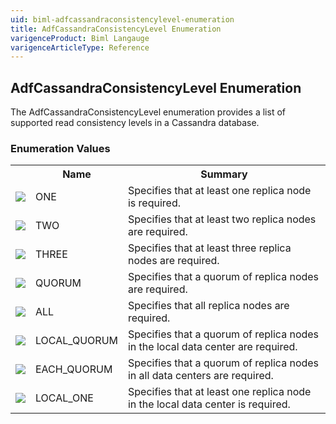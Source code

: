 ```yaml
---
uid: biml-adfcassandraconsistencylevel-enumeration
title: AdfCassandraConsistencyLevel Enumeration
varigenceProduct: Biml Langauge
varigenceArticleType: Reference
---
```


## AdfCassandraConsistencyLevel Enumeration<div class="LanguageSummary"><div class ="SummaryItem">The AdfCassandraConsistencyLevel enumeration provides a list of supported read consistency levels in a Cassandra database.</div></div><div class="EnumValueGroup">### Enumeration Values<table id="EnumValue" class="MemberList"><tbody><tr><th class="MemberTypeIconColumnHeader">&nbsp;</th><th class="MemberNameColumnHeader">Name</th><th class="MemberSummaryColumnHeader">Summary</th></tr><tr class="cd0"><td align="center" class="MemberTypeIcon"><img src="enumValue.png"></img></td><td class="MemberName">ONE</td><td class="MemberSummary"><div class ="SummaryItem">Specifies that at least one replica node is required.</div></td></tr><tr class="cd1"><td align="center" class="MemberTypeIcon"><img src="enumValue.png"></img></td><td class="MemberName">TWO</td><td class="MemberSummary"><div class ="SummaryItem">Specifies that at least two replica nodes are required.</div></td></tr><tr class="cd0"><td align="center" class="MemberTypeIcon"><img src="enumValue.png"></img></td><td class="MemberName">THREE</td><td class="MemberSummary"><div class ="SummaryItem">Specifies that at least three replica nodes are required.</div></td></tr><tr class="cd1"><td align="center" class="MemberTypeIcon"><img src="enumValue.png"></img></td><td class="MemberName">QUORUM</td><td class="MemberSummary"><div class ="SummaryItem">Specifies that a quorum of replica nodes are required.</div></td></tr><tr class="cd0"><td align="center" class="MemberTypeIcon"><img src="enumValue.png"></img></td><td class="MemberName">ALL</td><td class="MemberSummary"><div class ="SummaryItem">Specifies that all replica nodes are required.</div></td></tr><tr class="cd1"><td align="center" class="MemberTypeIcon"><img src="enumValue.png"></img></td><td class="MemberName">LOCAL_QUORUM</td><td class="MemberSummary"><div class ="SummaryItem">Specifies that a quorum of replica nodes in the local data center are required.</div></td></tr><tr class="cd0"><td align="center" class="MemberTypeIcon"><img src="enumValue.png"></img></td><td class="MemberName">EACH_QUORUM</td><td class="MemberSummary"><div class ="SummaryItem">Specifies that a quorum of replica nodes in all data centers are required.</div></td></tr><tr class="cd1"><td align="center" class="MemberTypeIcon"><img src="enumValue.png"></img></td><td class="MemberName">LOCAL_ONE</td><td class="MemberSummary"><div class ="SummaryItem">Specifies that at least one replica node in the local data center is required.</div></td></tr></tbody></table></div>